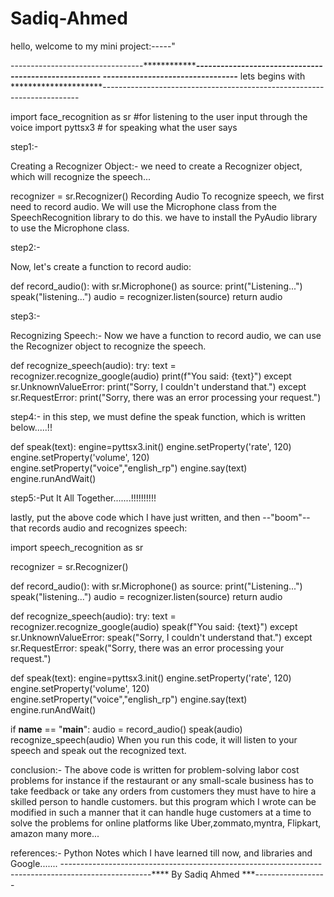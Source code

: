 # Sadiq-Ahmed
hello, welcome to my mini project:-----"

---------------------------------*******************-----------------------------------------------------
---------------------------------******* lets begins with *********************------------------------------------------------------------------------

import face_recognition as sr   #for listening to the user input through the voice
import pyttsx3   # for speaking what the user says

step1:-

Creating a Recognizer Object:-
 we need to create a Recognizer object, which will recognize the speech...


recognizer = sr.Recognizer()
Recording Audio
To recognize speech, we first need to record audio. 
We will use the Microphone class from the SpeechRecognition library to do this.
we have  to install the PyAudio library to use the Microphone class. 
 

step2:-

Now, let's create a function to record audio:

def record_audio():
    with sr.Microphone() as source:
        print("Listening...")
        speak("listening...")
        audio = recognizer.listen(source)
    return audio

step3:-

Recognizing Speech:-
Now  we have a function to record audio,
we can use the Recognizer object to recognize the speech. 


def recognize_speech(audio):
    try:
        text = recognizer.recognize_google(audio)
        print(f"You said: {text}")
    except sr.UnknownValueError:
        print("Sorry, I couldn't understand that.")
    except sr.RequestError:
        print("Sorry, there was an error processing your request.")

step4:-
in this step, we must define the speak function, which is written below.....!!

def speak(text):
    engine=pyttsx3.init()
    engine.setProperty('rate', 120)
    engine.setProperty('volume', 120)  
    engine.setProperty("voice","english_rp")
    engine.say(text)
    engine.runAndWait()

step5:-Put It All Together.......!!!!!!!!!!

lastly,  put the above code which I have just written, and then --"boom"-- that records audio and recognizes speech:



import speech_recognition as sr

recognizer = sr.Recognizer()

def record_audio():
    with sr.Microphone() as source:
        print("Listening...")
        speak("listening...")
        audio = recognizer.listen(source)
    return audio

def recognize_speech(audio):
    try:
        text = recognizer.recognize_google(audio)
        speak(f"You said: {text}")
    except sr.UnknownValueError:
        speak("Sorry, I couldn't understand that.")
    except sr.RequestError:
        speak("Sorry, there was an error processing your request.")

def speak(text):
    engine=pyttsx3.init()
    engine.setProperty('rate', 120)
    engine.setProperty('volume', 120)  
    engine.setProperty("voice","english_rp")
    engine.say(text)
    engine.runAndWait()

if __name__ == "__main__":
    audio = record_audio()
    speak(audio)
    recognize_speech(audio)
When you run this code, it will listen to your speech and speak out the recognized text. 



conclusion:-
The above code is written for problem-solving labor cost problems for instance if the restaurant or any small-scale 
business has to take feedback or take any orders from customers they must have to hire a skilled person to handle customers.
but this program which I wrote can be modified in such a manner that it can handle huge customers at a time to solve the problems for online platforms like Uber,zommato,myntra, Flipkart, amazon many more...


references:-
Python Notes which I have learned till now, and libraries and Google.......
----------------------------------------------------------------------------------------------------**** By Sadiq Ahmed ***------------------
